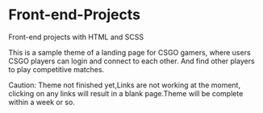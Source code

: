 # Front-end-Projects
Front-end projects with HTML and SCSS

This is a sample theme of a landing page for CSGO gamers, where users CSGO players can login and connect to each other. And find other players to play competitive matches.

Caution: Theme not finished yet,Links are not working at the moment, clicking on any links will result in a blank page.Theme will be complete within a week or so.
